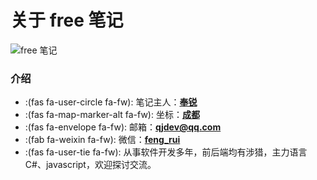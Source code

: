 # 关于 free 笔记


![free 笔记](https://cdn.jsdelivr.net/gh/fengrui358/img@main/202205081718914.jpg "路的尽头是风景")

### 介绍

* :(fas fa-user-circle fa-fw): 笔记主人：**[奉锐](https://github.com/fengrui358)**
* :(fas fa-map-marker-alt fa-fw): 坐标：**[成都](https://map.baidu.com/@11582309.49250896,3572320.5300000003,12.11z)**
* :(fas fa-envelope fa-fw): 邮箱：**[qjdev@qq.com](mailto://qjdev@qq.com)**
* :(fab fa-weixin fa-fw): 微信：**[feng_rui](https://cdn.jsdelivr.net/gh/fengrui358/img@main/WeChatE.JPG)**
* :(fas fa-user-tie fa-fw): 从事软件开发多年，前后端均有涉猎，主力语言 C#、javascript，欢迎探讨交流。

